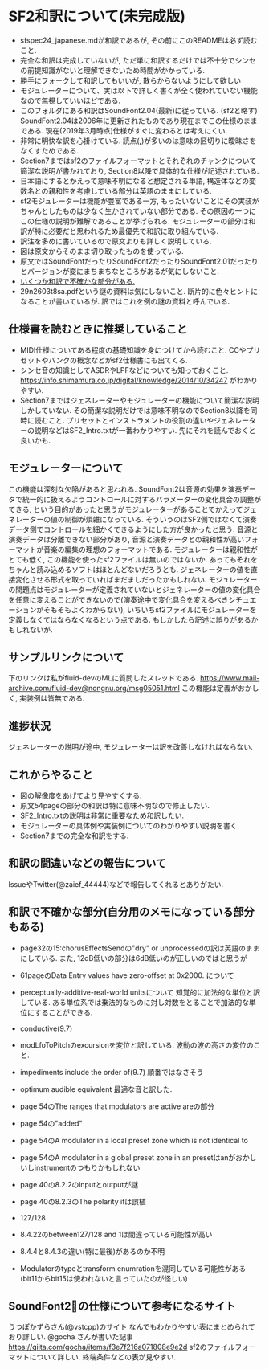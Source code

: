 # SF2和訳について(未完成版)
* sfspec24_japanese.mdが和訳であるが, その前にこのREADMEは必ず読むこと.
* 完全な和訳は完成していないが, ただ単に和訳するだけでは不十分でシンセの前提知識がないと理解できないため時間がかかっている.
* 勝手にフォークして和訳してもいいが, 散らからないようにして欲しい
* モジュレーターについて、実は以下で詳しく書くが全く使われていない機能なので無視していいほどである.
* このフォルダにある和訳はSoundFont2.04(最新)に従っている. (sf2と略す) SoundFont2.04は2006年に更新されたものであり現在までこの仕様のままである. 現在(2019年3月時点)仕様がすぐに変わるとは考えにくい. 
* 非常に明快な訳を心掛けている. 読点(,)が多いのは意味の区切りに曖昧さをなくすためである. 
* Section7まではsf2のファイルフォーマットとそれぞれのチャンクについて簡潔な説明が書かれており, Section8以降で具体的な仕様が記述されている. 
* 日本語にするとかえって意味不明になると想定される単語, 構造体などの変数名との親和性を考慮している部分は英語のままにしている.
* sf2モジュレーターは機能が豊富である一方, もったいないことにその実装がちゃんとしたものは少なく生かされていない部分である. その原因の一つにこの仕様の説明が難解であることが挙げられる. モジュレーターの部分は和訳が特に必要だと思われるため最優先で和訳に取り組んでいる.
* 訳注を多めに書いているので原文よりも詳しく説明している.
* 図は原文からそのまま切り取ったものを使っている. 
* 原文ではSoundFontだったりSoundFont2だったりSoundFont2.01だったりとバージョンが変にまちまちなところがあるが気にしないこと. 
* [いくつか和訳で不確かな部分がある. ](#hutashika)
* 29n2603t8sa.pdfという謎の資料は気にしないこと. 断片的に色々ヒントになることが書いているが. 訳ではこれを例の謎の資料と呼んでいる.

## 仕様書を読むときに推奨していること
* MIDI仕様についてある程度の基礎知識を身につけてから読むこと. CCやプリセットやバンクの概念などがsf2仕様書にも出てくる. 
* シンセ音の知識としてASDRやLPFなどについても知っておくこと. https://info.shimamura.co.jp/digital/knowledge/2014/10/34247 がわかりやすい. 
* Section7まではジェネレーターやモジュレーターの機能について簡潔な説明しかしていない. その簡潔な説明だけでは意味不明なのでSection8以降を同時に読むこと. プリセットとインストラメントの役割の違いやジェネレーターの説明などはSF2_Intro.txtが一番わかりやすい. 先にそれを読んでおくと良いかも.

## モジュレーターについて
この機能は深刻な欠陥があると思われる. SoundFont2は音源の効果を演奏データで統一的に扱えるようコントロールに対するバラメーターの変化具合の調整ができる, という目的があったと思うがモジュレーターがあることでかえってジェネレーターの値の制御が煩雑になっている. そういうのはSF2側ではなくて演奏データ側でコントロールを細かくできるようにした方が良かったと思う. 音源と演奏データは分離できない部分があり, 音源と演奏データとの親和性が高いフォーマットが音楽の編集の理想のフォーマットである. モジュレーターは親和性がとても低く, この機能を使ったsf2ファイルは無いのではないか. あってもそれをちゃんと読み込めるソフトはほとんどないだろうとも. ジェネレーターの値を直接変化させる形式を取っていればまだましだったかもしれない. モジュレーターの問題点はモジュレーターが定義されていないとジェネレーターの値の変化具合を任意に変えることができないので(演奏途中で変化具合を変えるべきシチュエーションがそもそもよくわからない), いちいちsf2ファイルにモジュレーターを定義しなくてはならなくなるという点である. もしかしたら記述に誤りがあるかもしれないが.

## サンプルリンクについて
下のリンクは私がfluid-devのMLに質問したスレッドである.
https://www.mail-archive.com/fluid-dev@nongnu.org/msg05051.html
この機能は定義がおかしく, 実装例は皆無である.

## 進捗状況
ジェネレーターの説明が途中, モジュレーターは訳を改善しなければならない.

## これからやること
* 図の解像度をあげてより見やすくする.
* 原文54pageの部分の和訳は特に意味不明なので修正したい.
* SF2_Intro.txtの説明は非常に重要なため和訳したい.
* モジュレーターの具体例や実装例についてのわかりやすい説明を書く.
* Section7までの完全な和訳をする.

## 和訳の間違いなどの報告について
IssueやTwitter(@zaief_44444)などで報告してくれるとありがたい. 

<a name="hutashika"></a>

## 和訳で不確かな部分(自分用のメモになっている部分もある)
* page32の15:chorusEffectsSendの"dry" or unprocessedの訳は英語のままにしている. また, 12dB低いの部分は6dB低いのが正しいのではと思うが
* 61pageのData Entry values have zero-offset at 0x2000. について
* perceptually-additive-real-world unitsについて
知覚的に加法的な単位と訳している. ある単位系では乗法的なものに対し対数をとることで加法的な単位にすることができる. 
* conductive(9.7)
* modLfoToPitchのexcursionを変位と訳している. 波動の波の高さの変位のこと. 
* impediments include the order of(9.7) 順番ではなさそう
* optimum audible equivalent 最適な音と訳した.
* page 54のThe ranges that modulators are active areの部分
* page 54の"added"
* page 54のA modulator in a local preset zone which is not identical to 
* page 54のA modulator in a global preset zone in an presetはanがおかしいしinstrumentのつもりかもしれない
* page 40の8.2.2のinputとoutputが謎
* page 40の8.2.3のThe polarity ifは誤植
* 127/128
* 8.4.22のbetween127/128 and 1は間違っている可能性が高い

* 8.4.4と8.4.3の違い(特に最後)があるのか不明
* Modulatorのtypeとtransform enumrationを混同している可能性がある(bit11からbit15は使われないと言っていたのが怪しい)

## SoundFont2の仕様について参考になるサイト
うつぽかずらさん(@vstcpp)のサイト なんでもわかりやすい表にまとめられており詳しい. 
@gocha さんが書いた記事 https://qiita.com/gocha/items/f3e7f216a071808e9e2d sf2のファイルフォーマットについて詳しい. 終端条件などの表が見やすい.
